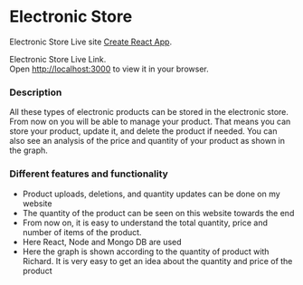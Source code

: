 # Electronic Store

Electronic Store Live site [Create React App](https://github.com/facebook/create-react-app).


Electronic Store Live Link.\
Open [http://localhost:3000](http://localhost:3000) to view it in your browser.



### Description

All these types of electronic products can be stored in the electronic store. From now on you will be able to manage your product. That means you can store your product, update it, and delete the product if needed. You can also see an analysis of the price and quantity of your product as shown in the graph.

###  Different features and functionality

* Product uploads, deletions, and quantity updates can be done on my website
* The quantity of the product can be seen on this website towards the end
* From now on, it is easy to understand the total quantity, price and number of items of the product.
* Here React, Node and Mongo DB are used
* Here the graph is shown according to the quantity of product with Richard. It is very easy to get an idea about the quantity and price of the product